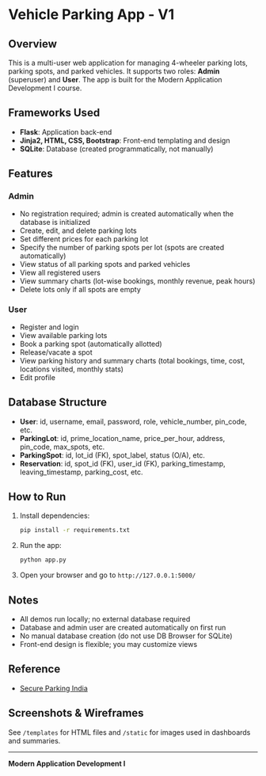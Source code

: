 # Vehicle Parking App - V1

## Overview
This is a multi-user web application for managing 4-wheeler parking lots, parking spots, and parked vehicles. It supports two roles: **Admin** (superuser) and **User**. The app is built for the Modern Application Development I course.

## Frameworks Used
- **Flask**: Application back-end
- **Jinja2, HTML, CSS, Bootstrap**: Front-end templating and design
- **SQLite**: Database (created programmatically, not manually)

## Features
### Admin
- No registration required; admin is created automatically when the database is initialized
- Create, edit, and delete parking lots
- Set different prices for each parking lot
- Specify the number of parking spots per lot (spots are created automatically)
- View status of all parking spots and parked vehicles
- View all registered users
- View summary charts (lot-wise bookings, monthly revenue, peak hours)
- Delete lots only if all spots are empty

### User
- Register and login
- View available parking lots
- Book a parking spot (automatically allotted)
- Release/vacate a spot
- View parking history and summary charts (total bookings, time, cost, locations visited, monthly stats)
- Edit profile

## Database Structure
- **User**: id, username, email, password, role, vehicle_number, pin_code, etc.
- **ParkingLot**: id, prime_location_name, price_per_hour, address, pin_code, max_spots, etc.
- **ParkingSpot**: id, lot_id (FK), spot_label, status (O/A), etc.
- **Reservation**: id, spot_id (FK), user_id (FK), parking_timestamp, leaving_timestamp, parking_cost, etc.

## How to Run
1. Install dependencies:
   ```bash
   pip install -r requirements.txt
   ```
2. Run the app:
   ```bash
   python app.py
   ```
3. Open your browser and go to `http://127.0.0.1:5000/`

## Notes
- All demos run locally; no external database required
- Database and admin user are created automatically on first run
- No manual database creation (do not use DB Browser for SQLite)
- Front-end design is flexible; you may customize views

## Reference
- [Secure Parking India](https://www.secureparking.co.in/)

## Screenshots & Wireframes
See `/templates` for HTML files and `/static` for images used in dashboards and summaries.

---
**Modern Application Development I**

